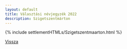 ```yaml
---
layout: default
title: Választási névjegyzék 2022
description: Szigetszentmárton
---
```


{% include settlementHTMLs/Szigetszentmaarton.html %}

[Vissza](../)